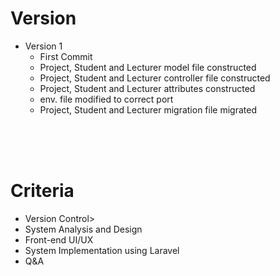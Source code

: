 
<h1>Version</h1>
<ul>
    <li>Version 1
    <ul>
        <li>First Commit</li>
        <li>Project, Student and Lecturer model file constructed</li>
        <li>Project, Student and Lecturer controller file constructed</li>
        <li>Project, Student and Lecturer attributes constructed</li>
        <li>env. file modified to correct port</li>
        <li>Project, Student and Lecturer migration file migrated</li>
    </ul>
    </li>
</ul>

<br><br><br>


<h1>Criteria</h1>
<ul>
  <li>
    <label>Version Control</label>>
  </li>
  <li>
    <label>System Analysis and Design</label>
  </li>
  <li>
    <label>Front-end UI/UX</label>
  </li>
  <li>
    <label>System Implementation using Laravel</label>
  </li>
  <li>
    <label>Q&A</label>
  </li>
</ul>